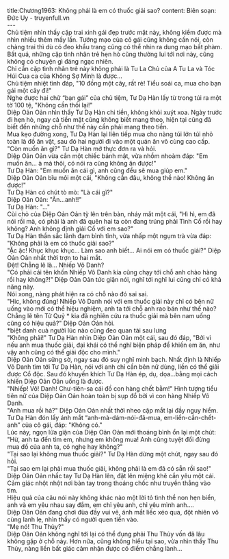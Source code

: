 title:Chương1963: Không phải là em có thuốc giải sao?
content:
Biên soạn: Đức Uy - truyenfull.vn<br>---<br>Chủ tiệm nhìn thấy cặp trai xinh gái đẹp trước mặt này, không kiềm được mà nhìn nhiều thêm mấy lần. Tướng mạo của cô gái cũng không cần nói, còn chàng trai thì dù có đeo khẩu trang cũng có thể nhìn ra dung mạo bất phàm.<br>Bất quá, những cặp tình nhân trẻ hẹn hò cũng thường lui tới nơi này, cũng không có chuyện gì đáng ngạc nhiên.<br>Chỉ cần cặp tình nhân trẻ này không phải là Tu La Chủ của A Tu La và Tóc Húi Cua ca của Không Sợ Minh là được...<br>Chủ tiệm nhiệt tình đáp, "10 đồng một cây, rất rẻ! Tiểu soái ca, mua cho bạn gái một cây đi!"<br>Nghe được hai chữ “bạn gái” của chủ tiệm, Tư Dạ Hàn lấy từ trong túi ra một tờ 100 tệ, "Không cần thối lại!"<br>Diệp Oản Oản nhìn thấy Tư Dạ Hàn chi tiền, không khỏi xuýt xoa. Ngày trước đi hẹn hò, ngay cả tiền mặt cũng không biết mang theo, hiện tại cũng đã biết đến những chỗ như thế này cần phải mang theo tiền.<br>Mua kẹo đường xong, Tư Dạ Hàn lại liên tiếp mua cho nàng túi lớn túi nhỏ toàn là đồ ăn vặt, sau đó hai người đi vào một quán ăn vô cùng cao cấp.<br>"Còn muốn ăn gì?" Tư Dạ Hàn mở thực đơn ra và hỏi.<br>Diệp Oản Oản vừa cắn một chiếc bánh mật, vừa nhồm nhoàm đáp: "Em muốn ăn... à mà thôi, có nói ra cũng không ăn được!"<br>Tư Dạ Hàn: "Em muốn ăn cái gì, anh cũng đều sẽ mua giúp em."<br>Diệp Oản Oản bĩu môi một cái, "Không cần đâu, không thể nào! Không ăn được!"<br>Tư Dạ Hàn có chút tò mò: "Là cái gì?"<br>Diệp Oản Oản: "Ăn…anh!!"<br>Tư Dạ Hàn: "..."<br>Cùi chỏ của Diệp Oản Oản tỳ lên trên bàn, nháy mắt một cái, "Hì hì, em đã nói rồi mà, có phải là anh đã quên hai ta còn đang trúng phải Tình Cổ rồi hay không? Anh không định giải Cổ với em sao?"<br>Tư Dạ Hàn thần sắc lãnh đạm bình tĩnh, vừa nhấp một ngụm trà vừa đáp: "Không phải là em có thuốc giải sao?"<br>"Ặc ặc! Khục khục khục... Làm sao anh biết... Ai nói em có thuốc giải?" Diệp Oản Oản nhất thời trợn to hai mắt.<br>Đệt! Chẳng lẽ là... Nhiếp Vô Danh?<br>"Có phải cái tên khốn Nhiếp Vô Danh kia cũng chạy tới chỗ anh chào hàng rồi hay không?!" Diệp Oản Oản tức giận nói, nghĩ tới nghĩ lui cũng chỉ có khả năng này.<br>Nói xong, nàng phát hiện ra có chỗ nào đó sai sai.<br>"Hic, không đúng! Nhiếp Vô Danh nói với em thuốc giải này chỉ có bên nữ uống vào mới có thể hiệu nghiệm, anh ta tới chỗ anh rao bán như thế nào? Chẳng lẽ tên Tử Quỷ * kia đã nghiên cứu ra thuốc giải mà bên nam uống cũng có hiệu quả?" Diệp Oản Oản hỏi.<br>*biệt danh cuả người lúc nào cũng đeo quan tài sau lưng<br>"Không phải!" Tư Dạ Hàn nhìn Diệp Oản Oản một cái, sau đó đáp, "Bởi vì nếu anh mua thuốc giải, đại khái có thể nghĩ biện pháp để khiến em ăn, như vậy anh cũng có thể giải độc cho mình."<br>Diệp Oản Oản sững sờ, ngay sau đó suy nghĩ minh bạch. Nhất định là Nhiếp Vô Danh tìm tới Tư Dạ Hàn, nói với anh chỉ cần bên nữ dùng, liền có thể giải được Cổ độc. Sau đó khuyến khích Tư Dạ Hàn ép, dụ, dọa…bằng mọi cách khiến Diệp Oản Oản uống là được.<br>"Nhiếp! Vô! Danh! Chư-tiên-sa cái đồ con hàng chết bằm!" Hình tượng tiểu tiên nữ của Diệp Oản Oản hoàn toàn bị sụp đổ bởi vì con hàng Nhiếp Vô Danh.<br>"Anh mua rồi hả?" Diệp Oản Oản nhất thời nheo cặp mắt lại đầy nguy hiểm.<br>Tư Dạ Hàn đón lấy ánh mắt “anh-mà-dám-nói-đã-mua, em-liền-cắn-chết-anh” của cô gái, đáp: "Không có."<br>Lúc này, ngọn lửa giận của Diệp Oản Oản mới thoáng bình ổn lại một chút: "Hừ, anh ta đến tìm em, nhưng em không mua! Anh cũng tuyệt đối đừng mua đồ của anh ta, có nghe hay không?"<br>"Tại sao lại không mua thuốc giải?" Tư Dạ Hàn dừng một chút, ngay sau đó hỏi.<br>"Tại sao em lại phải mua thuốc giải, không phải là em đã có sẵn rồi sao!" Diệp Oản Oản nhấc tay Tư Dạ Hàn lên, đặt lên miệng khẽ cắn yêu một cái.<br>Cảm giác nhột nhột nơi bàn tay trong thoáng chốc như truyền thẳng vào tim.<br>Hiệu quả của câu nói này không khác nào một lời tỏ tình thề non hẹn biển, anh và em yêu nhau say đắm, em chỉ yêu anh, chỉ yêu mình anh….<br>Diệp Oản Oản đang chơi đùa đầy vui vẻ, ánh mắt liếc xéo qua, đột nhiên vô cùng lanh lẹ, nhìn thấy có người quen tiến vào.<br>"Mẹ nó! Thu Thủy?"<br>Diệp Oản Oản không nghĩ tới lại có thể đụng phải Thu Thủy vốn đã lâu không gặp ở chỗ này. Hơn nữa, cũng không hiểu tại sao, vừa nhìn thấy Thu Thủy, nàng liền bất giác cảm nhận được có điềm chẳng lành…